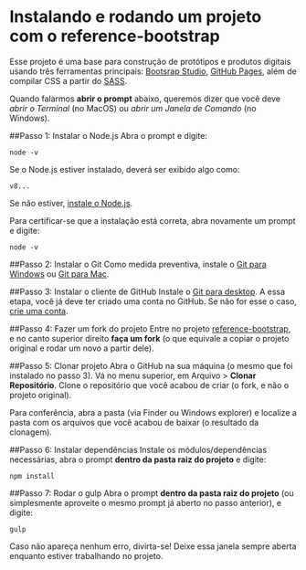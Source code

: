 # Instalando e rodando um projeto com o reference-bootstrap

Esse projeto é uma base para construção de protótipos e produtos digitais usando três ferramentas principais: [Bootsrap Studio](https://bootstrapstudio.io/), [GitHub Pages](https://pages.github.com/), além de compilar CSS a partir do [SASS](https://sass-lang.com). 

Quando falarmos **abrir  o prompt** abaixo, queremos dizer que você deve *abrir o Terminal* (no MacOS) ou *abrir um Janela de Comando* (no Windows). 

##Passo 1: Instalar o Node.js
Abra o prompt e digite:

```
node -v
```

Se o Node.js estiver instalado, deverá ser exibido algo como: 

```
v8...
```

Se não estiver, [instale o Node.js](https://nodejs.org/en/download/).

Para certificar-se que a instalação está correta, abra novamente um prompt e digite:

```
node -v
```

##Passo 2: Instalar o Git
Como medida preventiva, instale o [Git para Windows](https://git-for-windows.github.io/) ou [Git para Mac](https://git-scm.com/download/mac).

##Passo 3: Instalar o cliente de GitHub 
Instale o [Git para desktop](https://desktop.github.com). A essa etapa, você já deve ter criado uma conta no GitHub. Se não for esse o caso, [crie uma conta](https://github.com/join).


##Passo 4: Fazer um fork do projeto
Entre no projeto [reference-bootstrap](https://github.com/dcgteam/reference-bootstrap), e no canto superior direito **faça um fork** (o que equivale a copiar o projeto original e rodar um novo a partir dele).

##Passo 5: Clonar projeto 
Abra o GitHub na sua máquina (o mesmo que foi instalado no passo 3). Vá no menu superior, em Arquivo > **Clonar Repositório**.  Clone o repositório que você acabou de criar (o fork, e não o projeto original).

Para conferência, abra a pasta (via Finder ou Windows explorer) e localize a pasta com os arquivos que você acabou de baixar (o resultado da clonagem).

##Passo 6: Instalar dependências
Instale os módulos/dependências necessárias, abra o prompt **dentro da pasta raiz do projeto** e digite:

```
npm install
```

##Passo 7: Rodar o gulp
Abra o prompt **dentro da pasta raiz do projeto** (ou simplesmente aproveite o mesmo prompt já aberto no passo anterior), e digite:

```
gulp
```

Caso não apareça nenhum erro, divirta-se! Deixe essa janela sempre aberta enquanto estiver trabalhando no projeto.